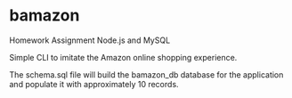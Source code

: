 # bamazon

Homework Assignment Node.js and MySQL

Simple CLI to imitate the Amazon online shopping experience. 

The schema.sql file will build the bamazon_db database for the application and 
populate it with approximately 10 records. 

